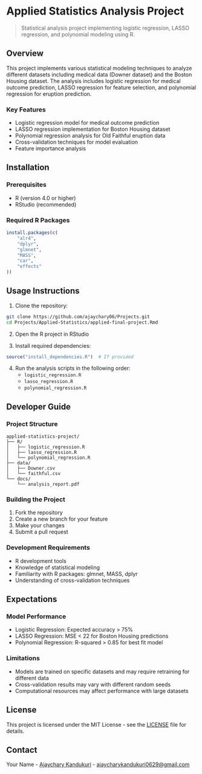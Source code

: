 # Applied Statistics Analysis Project

> Statistical analysis project implementing logistic regression, LASSO regression, and polynomial modeling using R.

## Overview

This project implements various statistical modeling techniques to analyze different datasets including medical data (Downer dataset) and the Boston Housing dataset. The analysis includes logistic regression for medical outcome prediction, LASSO regression for feature selection, and polynomial regression for eruption prediction.

### Key Features
- Logistic regression model for medical outcome prediction
- LASSO regression implementation for Boston Housing dataset
- Polynomial regression analysis for Old Faithful eruption data
- Cross-validation techniques for model evaluation
- Feature importance analysis

## Installation

### Prerequisites
- R (version 4.0 or higher)
- RStudio (recommended)

### Required R Packages
```R
install.packages(c(
    "alr4",
    "dplyr",
    "glmnet",
    "MASS",
    "car",
    "effects"
))
```

## Usage Instructions

1. Clone the repository:
```bash
git clone https://github.com/ajaychary06/Projects.git
cd Projects/Applied-Statistics/applied-final-project.Rmd

```

2. Open the R project in RStudio

3. Install required dependencies:
```R
source("install_dependencies.R")  # If provided
```

4. Run the analysis scripts in the following order:
   - `logistic_regression.R`
   - `lasso_regression.R`
   - `polynomial_regression.R`

## Developer Guide

### Project Structure
```
applied-statistics-project/
├── R/
│   ├── logistic_regression.R
│   ├── lasso_regression.R
│   └── polynomial_regression.R
├── data/
│   ├── Downer.csv
│   └── faithful.csv
└── docs/
    └── analysis_report.pdf
```

### Building the Project
1. Fork the repository
2. Create a new branch for your feature
3. Make your changes
4. Submit a pull request

### Development Requirements
- R development tools
- Knowledge of statistical modeling
- Familiarity with R packages: glmnet, MASS, dplyr
- Understanding of cross-validation techniques

## Expectations

### Model Performance
- Logistic Regression: Expected accuracy > 75%
- LASSO Regression: MSE < 22 for Boston Housing predictions
- Polynomial Regression: R-squared > 0.85 for best fit model

### Limitations
- Models are trained on specific datasets and may require retraining for different data
- Cross-validation results may vary with different random seeds
- Computational resources may affect performance with large datasets

## License

This project is licensed under the MIT License - see the [LICENSE](https://github.com/ajaychary06/Projects/blob/main/LICENSE) file for details.


## Contact

Your Name - [Ajaychary Kandukuri](https://www.linkedin.com/in/ajaychary-kandukuri-053a5a25a) - ajaycharykandukuri0629@gmail.com


